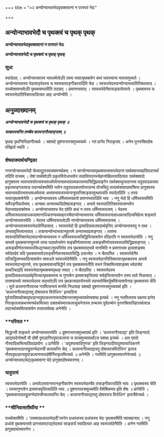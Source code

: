+++
title = "०२ अन्योन्याभावभेदपृथक्तवानां न परस्परं भेदः"

+++


## अन्योन्याभावभेदौ च पृथक्त्वं च पृथक् पृथक्

**अन्योन्याभावभेदपृथक्तवानां न परस्परं भेदः**

**अन्योन्याभावभेदौ च पृथक्त्वं च पृथक् पृथक्**

### **सुधा**

स्यादेतत् । अन्योन्याभावस्य भावधर्मत्वेऽपि तस्य भावात्पृथक्त्वेन कथं भावस्याप्य भावत्वमुच्यते । अन्योन्याभावस्य भेदत्वाद्भेदस्य च स्वरूपत्वाङ्गीकारादिति चेन्न । स्वरूपभेदस्यान्योन्याभावातिरिक्तत्वात् । यच्चोक्तमभावेऽपि पृथक्त्वमस्तीति तदसत् । प्रमाणाभावात् । स्वरूपभेदेनैवासङ्करोपपत्तेः । पृथक्त्वस्य च स्वरूपभेदातिरिक्तत्वादित्यत आह अन्योन्येति ।

## **अनुव्याख्यानम्**

***अन्योन्याभावभेदौ च पृथक्त्वं च पृथक् पृथक् ॥***

***यत्कल्पयन्ति तच्चैव कल्पनागौरवाद्गतम् ॥***

पृथक् पृथग्विभिन्नानीत्यर्थः । चशब्दो दूषणान्तरसमुच्चयार्थः । गतं प्रागेव निराकृतम् । अनेन पुनरुक्तिदोषः परिहृतो भवति ।

### **शेषवाक्यार्थचन्द्रिका**

नन्वन्योन्याभावभेदौ चेत्याद्युत्तरवाक्यमनर्थकम् । न चान्योन्याभावपृथक्त्वस्वरूपभेदानां पार्थक्याभावप्रतिपादनार्थं तदिति वाच्यम् । तेषां पार्थक्येऽपि प्रकृतविरोधाभावेन तत्प्रतिपादनस्येहानपेक्षितत्वादित्यतः पार्थक्यवादे प्रागुक्तस्य भावाभावयोरभावभावधर्मत्वेनाभावभावात्मकत्वस्यासिद्धिप्रसङ्गेन पार्थक्यव्युत्पादनस्य तदुपपादकतया प्रकृतसङ्गतत्वान्न तदानर्थक्यमिति भावेन तदुपपादकतयोत्तरग्रन्थं योजयितुं तत्पार्थक्यवादमाश्रित्य प्रागुक्तस्य भावाभावयोरभावभावधर्मताया अभावभावत्वस्याप्यनुपपत्तिशङ्कामुत्थापयति स्यादेतदिति ॥ तस्य भावात्पृथक्त्वेनेति । अन्योन्याभावस्य धर्मिस्वरूपवत्वे प्रमाणाभावादिति भावः । ननु भेदो हि धर्मिस्वरूपमिति सर्वैरङ्गीकर्तव्यम् । अन्यथा अनवस्थादिदोषप्रसङ्गात् । अभावे स्वरूपातिरिक्तस्यासम्भवेन भेदाभावप्रसक्तेश्च । अन्योन्याभावश्च भेद एवेति कथं न तस्य धर्मिस्वरूपत्वम् । भेदस्य धर्मिस्वरूपत्वसाधकसामानाधिकरण्यव्यवहारस्यैवान्योन्याभावस्य धर्मिस्वरूपत्वसाधकत्वादित्यभिप्रेत्य शङ्कते अन्योन्याभावस्येति । भेदस्य धर्मिस्वरूपत्वेऽपि नान्योन्याभावस्य धर्मिस्वरूपत्वम् । अन्योन्याभावस्वरूपभेदयोर्भिन्नत्वात् । स्वरूपभेदो हि द्रव्यादिसकलपदार्थवृत्तिर् अन्योन्याभावस्तु न तथा । अभाववृत्तित्वाभावात् । तत्राप्यन्योन्याभावाभ्युपगमे अनवस्थाप्रसङ्गात् । ततश्च स्वरूपातिरिक्तभेदत्वादन्योन्याभावस्य न धर्मिस्वरूपत्वसिद्धिरित्याशयेन परिहरति न स्वरूपभेदस्येति । ननु चाभावे पृथक्त्वानम्युपगमे तस्य पदार्थान्तरेण सङ्कीर्णत्वापत्त्या असङ्कीर्णाभावस्वरूपासिद्धिप्रसङ्गात् । असङ्कीर्णतत्स्वरूपसिध्द्यन्यथाऽनुपपत्तिरेव तत्र पृथक्त्वसद्भावे मानमिति न प्रमाणाभाव इत्याशङ्क्य भवेदेतदेवं यदि पृथक्त्वाभावेऽसङ्कीर्णतत्स्वरूपासिद्धिः प्रसज्येत । न चैतदस्ति । स्वरूपभेदेनैव तत्सिद्धिसम्भवादित्याशयेन समाधत्ते स्वरूपभेदेनैवेति । ननु स्वरूपभेदानतिरिक्तत्वात्पृथक्त्वस्य अभावे स्वरूपभेदाभ्युपगमे, तत्र पृथक्त्वसत्त्वसिद्धेर्न तत्र पृथक्त्वमस्तीति वचनं रिक्तमित्याशङ्क्य भवेदप्येवं कथञ्चिद्यदि स्वरूपभेदात्पृथक्त्वमपृथक् स्यात् । न चैतदस्ति । स्वरूपभेदस्य द्रव्यादिसकलपदार्थवृत्तित्वात्पृथक्त्वस्य च गुणत्वेन द्रव्यमात्रवृत्तितया सर्ववृत्तित्वाभावेन तस्य ततो भिन्नत्वात् । ततश्चाभावे स्वरूपभेदस्य सद्भावेऽपि तत्र पृथकत्वाप्राप्तेरभावे तदभावोक्तिर्युक्तैवेत्याशयेनाह पृथक्त्वस्य चेति । मूले कल्पनागौरवाच्च गतमित्यन्वयं मनसि निधायाह चशब्दो दूषणान्तरसमुच्चयार्थ इति । ‘कल्पनागौरवाद्यास्तु दोषास्तत्र विरोधिनः’ इत्यादिना पूर्वत्रादिशब्दोक्तदृष्टहान्यदृष्टकल्पनारूपदोषान्तरसमुच्चयार्थश्चशब्द इत्यर्थः । ननु गतमित्यस्य पक्षस्य प्रागेव निराकृतत्वकथनमनर्थकमित्यत उक्तार्थस्मारकत्वसूचनेनास्य ग्रन्थस्य पूर्वग्रन्थेन पुनरुक्तिपरिहारार्थत्वान्न तदानर्थक्यमित्याशयेन तत्तात्पर्यमाह अनेनेति ।

### **परिमल **

सिद्धान्ती शङ्कते अन्योन्याभावस्येति ॥ दूषणान्तरसमुच्चयार्थ इति । ‘कल्पनागौरवाद्या’ इति लिङ्गपादे आद्यपादेनोक्तौ यौ दोषौ दृष्टहानिरदृष्टकल्पना च तत्समुच्चयार्थोऽत्र चशब्द इत्यर्थः । अत एवाग्रे गौरवादिकमित्यादिपदप्रयोगः ॥ प्रागेवेति । ‘अदृश्यत्वादिगुणक’ इति लिङ्गपादीयादृश्यत्वाधिकरणे ‘पृथक्त्वाभादान्तद्रूपान्भेदास्त्रीं कल्पयन्ति चेत् । कल्पनागौरवाद्यास्तु दोषास्तत्रविरोधिन’ इत्यत्र गौरवदृष्टहान्यदृष्टकल्पनारूपदोषैर्निराकृतमित्यर्थः ॥ अनेनेति । गतमिति प्रागुक्तस्मारणेनेत्यर्थः ॥ अन्योन्याभाव(भेद)पृथक्त्वानां भेदे प्रागुक्तदोषस्मारणम् ।

### **यादुपत्यं**

स्वरूपभेदस्येति । अभावेऽभावान्तरानङ्गीकारेण स्वरूपभेदस्यैव तत्राङ्गीकारादिति भावः ॥ पृथक्त्वस्य चेति । तस्यागुणत्वेन द्रव्यमात्रवृत्तित्वादिति भावः ॥ दूषणान्तरसमुच्चयेति वैशेषिकमत इति शेषः ॥ प्रागेवेति । ‘पृथक्त्वाभावतद्रूपान्भेदांस्त्रीन्कल्पयन्ति चेत् । कल्पनागौरवाद्यास्तु दोषास्तत्र विरोधिन’ इत्यत्रैवेत्यर्थः ।

### **श्रीनिवासतीर्थीया **

यच्चोक्तमिति । ‘तस्मात्प्रध्वस्तभेदादी’त्यनेन प्रध्वस्तस्य प्रध्वंसस्य भेदः पृथक्त्वमिति व्याख्यानात् । ननु प्रध्वंसे पृथक्त्वाभावे प्रागभावघटाद्यभेदरूपं साङ्कर्यं स्यादित्यत आह स्वरूपभेदेनैवेति । अनेन गतमिति प्रागुक्तार्थस्मारणेन ।

